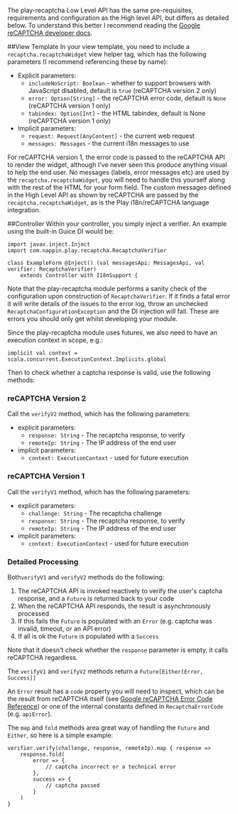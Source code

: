 The play-recaptcha Low Level API has the same pre-requisites, requirements and configuration as the High level API, but differs as detailed below. To understand this better I recommend reading the [Google reCAPTCHA developer docs](https://developers.google.com/recaptcha/docs/display).

##View Template
In your view template, you need to include a ``recaptcha.recaptchaWidget`` view helper tag, which has the following parameters (I recommend referencing these by name):

* Explicit parameters:
  * ``includeNoScript: Boolean`` - whether to support browsers with JavaScript disabled, default is ``true`` (reCAPTCHA version 2 only)
  * ``error: Option[String]`` - the reCAPTCHA error code, default is ``None`` (reCAPTCHA version 1 only)
  * ``tabindex: Option[Int]`` - the HTML tabindex, default is None (reCAPTCHA version 1 only)
* Implicit parameters:
  * ``request: Request[AnyContent]`` - the current web request
  * ``messages: Messages`` - the current i18n messages to use

For reCAPTCHA version 1, the error code is passed to the reCAPTCHA API to render the widget, although I've never seen this produce anything visual to help the end user. No messages (labels, error messages etc) are used by the ``recaptcha.recaptchaWidget``, you will need to handle this yourself along with the rest of the HTML for your form field. The custom messages defined in the High Level API as shown by reCAPTCHA are passed by the ``recaptcha.recaptchaWidget``, as is the Play i18n/reCAPTCHA language integration.

##Controller
Within your controller, you simply inject a verifier. An example using the built-in Guice DI would be:

    import javax.inject.Inject
    import com.nappin.play.recaptcha.RecaptchaVerifier

    class ExampleForm @Inject() (val messagesApi: MessagesApi, val verifier: RecaptchaVerifier)
        extends Controller with I18nSupport {

Note that the play-recaptcha module performs a sanity check of the configuration upon construction of ``RecaptchaVerifier``. If it finds a fatal error it will write details of the issues to the error log, throw an unchecked ``RecaptchaConfigurationException`` and the DI injection will fail. These are errors you should only get whilst developing your module.

Since the play-recaptcha module uses futures, we also need to have an execution context in scope, e.g.:

    implicit val context = scala.concurrent.ExecutionContext.Implicits.global

Then to check whether a captcha response is valid, use the following methods:

### reCAPTCHA Version 2
Call the ``verifyV2`` method, which has the following parameters:

* explicit parameters:
  * ``response: String`` - The recaptcha response, to verify
  * ``remoteIp: String`` - The IP address of the end user
* implicit parameters:
  * ``context: ExecutionContext`` - used for future execution

### reCAPTCHA Version 1
Call the ``verifyV1`` method, which has the following parameters:

* explicit parameters:
  * ``challenge: String`` - The recaptcha challenge
  * ``response: String`` - The recaptcha response, to verify
  * ``remoteIp: String`` - The IP address of the end user
* implicit parameters:
  * ``context: ExecutionContext`` - used for future execution

### Detailed Processing
Both``verifyV1`` and ``verifyV2`` methods do the following:

1. The reCAPTCHA API is invoked reactively to verify the user's captcha response, and a ``Future`` is returned back to your code
1. When the reCAPTCHA API responds, the result is asynchronously processed
  1. If this fails the ``Future`` is populated with an ``Error`` (e.g. captcha was invalid, timeout, or an API error)
  1. If all is ok the ``Future`` is populated with a ``Success``

Note that it doesn't check whether the ``response`` parameter is empty, it calls reCAPTCHA regardless.

The ``verifyV1`` and ``verifyV2`` methods return a ``Future[Either[Error, Success]]``

An ``Error`` result has a ``code`` property you will need to inspect, which can be the result from reCAPTCHA itself (see [Google reCAPTCHA Error Code Reference](https://developers.google.com/recaptcha/docs/verify)) or one of the internal constants defined in ``RecaptchaErrorCode`` (e.g. ``apiError``).

The ``map`` and ``fold`` methods area great way of handling the ``Future`` and ``Either``, so here is a simple example:

    verifier.verify(challenge, response, remoteIp).map { response =>
        response.fold(   
            error => {
                // captcha incorrect or a technical error
            },  
            success => {
                // captcha passed
            }
        )   
    }